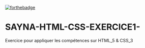 [![forthebadge](https://forthebadge.com/images/badges/uses-html.svg)](https://forthebadge.com)
# SAYNA-HTML-CSS-EXERCICE1-
Exercice pour appliquer les compétences sur HTML_5 & CSS_3
